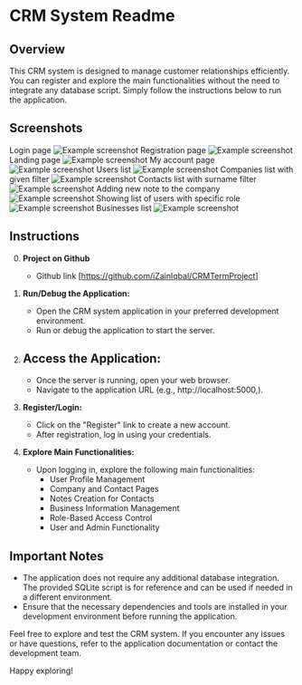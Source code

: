 # CRM System Readme

## Overview
This CRM system is designed to manage customer relationships efficiently. You can register and explore the main functionalities without the need to integrate any database script. Simply follow the instructions below to run the application.
## Screenshots
Login page
![Example screenshot](images/ss1.png)
Registration page
![Example screenshot](images/ss2.png)
Landing page
![Example screenshot](images/ss3.png)
My account page
![Example screenshot](images/ss4.png)
Users list
![Example screenshot](images/ss5.png)
Companies list with given filter
![Example screenshot](images/ss6.png)
Contacts list with surname filter
![Example screenshot](images/ss7.png)
Adding new note to the company
![Example screenshot](images/ss8.png)
Showing list of users with specific role
![Example screenshot](images/ss9.png)
Businesses list
![Example screenshot](images/ss10.png)
## Instructions
0. **Project on Github**
   - Github link [https://github.com/iZainIqbal/CRMTermProject]

1. **Run/Debug the Application:**
   - Open the CRM system application in your preferred development environment.
   - Run or debug the application to start the server.

2. **Access the Application:**
   - 
   - Once the server is running, open your web browser.
   - Navigate to the application URL (e.g., http://localhost:5000,).

3. **Register/Login:**
   - Click on the "Register" link to create a new account.
   - After registration, log in using your credentials.

4. **Explore Main Functionalities:**
   - Upon logging in, explore the following main functionalities:
      - User Profile Management
      - Company and Contact Pages
      - Notes Creation for Contacts
      - Business Information Management
      - Role-Based Access Control
      - User and Admin Functionality

## Important Notes
- The application does not require any additional database integration. The provided SQLite script is for reference and can be used if needed in a different environment.
- Ensure that the necessary dependencies and tools are installed in your development environment before running the application.

Feel free to explore and test the CRM system. If you encounter any issues or have questions, refer to the application documentation or contact the development team.

Happy exploring!
